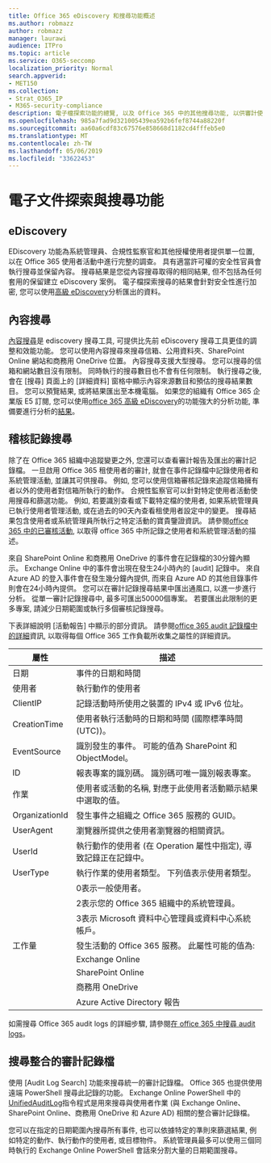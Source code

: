 ```yaml
---
title: Office 365 eDiscovery 和搜尋功能概述
ms.author: robmazz
author: robmazz
manager: laurawi
audience: ITPro
ms.topic: article
ms.service: O365-seccomp
localization_priority: Normal
search.appverid:
- MET150
ms.collection:
- Strat_O365_IP
- M365-security-compliance
description: 電子檔探索功能的總覽, 以及 Office 365 中的其他搜尋功能, 以供審計使用和透明度。
ms.openlocfilehash: 985a7fad9d321005439ea592b6fef8744a88220f
ms.sourcegitcommit: aa60a6cdf83c67576e858668d1182cd4fffeb5e0
ms.translationtype: MT
ms.contentlocale: zh-TW
ms.lasthandoff: 05/06/2019
ms.locfileid: "33622453"
---
```

# <a name="ediscovery-and-search-features"></a>電子文件探索與搜尋功能 

## <a name="ediscovery"></a>eDiscovery

EDiscovery 功能為系統管理員、合規性監察官和其他授權使用者提供單一位置, 以在 Office 365 使用者活動中進行完整的調查。 具有適當許可權的安全性官員會執行搜尋並保留內容。 搜尋結果是您從內容搜尋取得的相同結果, 但不包括為任何套用的保留建立 eDiscovery 案例。 電子檔探索搜尋的結果會針對安全性進行加密, 您可以使用[高級 eDiscovery](https://support.office.com/article/office-365-advanced-ediscovery-fd53438a-a760-45f6-9df4-861b50161ae4)分析匯出的資料。

## <a name="content-search"></a>內容搜尋

[內容搜尋](https://support.office.com/article/Run-a-Content-Search-in-the-Office-365-Security-Compliance-Center-61852fd9-fe8a-4880-a339-cb19ed3bff4a)是 ediscovery 搜尋工具, 可提供比先前 eDiscovery 搜尋工具更佳的調整和效能功能。 您可以使用內容搜尋來搜尋信箱、公用資料夾、SharePoint Online 網站和商務用 OneDrive 位置。 內容搜尋支援大型搜尋。 您可以搜尋的信箱和網站數目沒有限制。 同時執行的搜尋數目也不會有任何限制。 執行搜尋之後, 會在 [搜尋] 頁面上的 [詳細資料] 窗格中顯示內容來源數目和預估的搜尋結果數目。 您可以預覽結果, 或將結果匯出至本機電腦。 如果您的組織有 Office 365 企業版 E5 訂閱, 您可以使用[office 365 高級 eDiscovery](http://go.microsoft.com/fwlink/p/?LinkID=620116)的功能強大的分析功能, 準備要進行分析的[結果](https://support.office.com/article/Run-a-Content-Search-in-the-Office-365-Security-Compliance-Center-61852fd9-fe8a-4880-a339-cb19ed3bff4a#prepare)。

## <a name="audit-log-search"></a>稽核記錄搜尋

除了在 Office 365 組織中追蹤變更之外, 您還可以查看審計報告及匯出的審計記錄檔。 一旦啟用 Office 365 租使用者的審計, 就會在事件記錄檔中記錄使用者和系統管理活動, 並讓其可供搜尋。 例如, 您可以使用信箱審核記錄來追蹤信箱擁有者以外的使用者對信箱所執行的動作。 合規性監察官可以針對特定使用者活動使用搜尋和篩選功能。 例如, 若要識別查看或下載特定檔的使用者, 如果系統管理員已執行使用者管理活動, 或在過去的90天內查看租使用者設定中的變更。 搜尋結果包含使用者或系統管理員所執行之特定活動的寶貴鑒證資訊。 請參閱[office 365 中的已審核活動](https://support.office.com/article/Search-the-audit-log-in-the-Office-365-Security-Compliance-Center-0d4d0f35-390b-4518-800e-0c7ec95e946c#auditlogevents), 以取得 office 365 中所記錄之使用者和系統管理活動的描述。

來自 SharePoint Online 和商務用 OneDrive 的事件會在記錄檔的30分鐘內顯示。 Exchange Online 中的事件會出現在發生24小時內的 [audit] 記錄中。 來自 Azure AD 的登入事件會在發生幾分鐘內提供, 而來自 Azure AD 的其他目錄事件則會在24小時內提供。 您可以在審計記錄搜尋結果中匯出通風口, 以進一步進行分析。 從單一審計記錄搜尋中, 最多可匯出50000個專案。 若要匯出此限制的更多專案, 請減少日期範圍或執行多個審核記錄搜尋。

下表詳細說明 [活動報告] 中顯示的部分資訊。 請參閱[office 365 audit 記錄檔中的詳細](https://support.office.com/article/detailed-properties-in-the-office-365-audit-log-ce004100-9e7f-443e-942b-9b04098fcfc3)資訊, 以取得每個 Office 365 工作負載所收集之屬性的詳細資訊。

| 屬性	 | 描述 |
|----------------|----------------------------------------------------------------------------------------------------------------------|
| 日期 | 事件的日期和時間 |
| 使用者 | 執行動作的使用者 |
| ClientIP | 記錄活動時所使用之裝置的 IPv4 或 IPv6 位址。 |
| CreationTime | 使用者執行活動時的日期和時間 (國際標準時間 (UTC))。 |
| EventSource | 識別發生的事件。 可能的值為 SharePoint 和 ObjectModel。 |
| ID | 報表專案的識別碼。 識別碼可唯一識別報表專案。 |
| 作業 | 使用者或活動的名稱, 對應于此使用者活動顯示結果中選取的值。 |
| OrganizationId | 發生事件之組織之 Office 365 服務的 GUID。 |
| UserAgent | 瀏覽器所提供之使用者瀏覽器的相關資訊。 |
| UserId | 執行動作的使用者 (在 Operation 屬性中指定), 導致記錄正在記錄中。 |
| UserType | 執行作業的使用者類型。 下列值表示使用者類型。 |
|  | 0表示一般使用者。 |
|  | 2表示您的 Office 365 組織中的系統管理員。 |
|  | 3表示 Microsoft 資料中心管理員或資料中心系統帳戶。 |
| 工作量 | 發生活動的 Office 365 服務。 此屬性可能的值為: |
|  | Exchange Online |
|  | SharePoint Online |
|  | 商務用 OneDrive |
|  | Azure Active Directory 報告 |

如需搜尋 Office 365 audit logs 的詳細步驟, 請參閱[在 office 365 中搜尋 audit logs](https://support.office.com/article/Search-the-audit-log-in-the-Office-365-Security-Compliance-Center-0d4d0f35-390b-4518-800e-0c7ec95e946c)。

## <a name="search-unified-audit-log"></a>搜尋整合的審計記錄檔

使用 [Audit Log Search] 功能來搜尋統一的審計記錄檔。 Office 365 也提供使用遠端 PowerShell 搜尋此記錄的功能。 Exchange Online PowerShell 中的[UnifiedAuditLog](https://docs.microsoft.com/powershell/module/exchange/policy-and-compliance-audit/Search-UnifiedAuditLog?view=exchange-ps)指令程式是用來搜尋與使用者作業 (與 Exchange Online、SharePoint Online、商務用 OneDrive 和 Azure AD) 相關的整合審計記錄檔。 

您可以在指定的日期範圍內搜尋所有事件, 也可以依據特定的準則來篩選結果, 例如特定的動作、執行動作的使用者, 或目標物件。 系統管理員最多可以使用三個同時執行的 Exchange Online PowerShell 會話來分割大量的日期範圍搜尋。